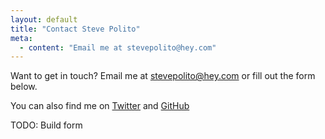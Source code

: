 ```yaml
---
layout: default
title: "Contact Steve Polito"
meta:
  - content: "Email me at stevepolito@hey.com"
---
```


Want to get in touch? Email me at stevepolito@hey.com or fill out the form
below.

You can also find me on [Twitter][] and [GitHub][]

[twitter]: https://twitter.com/stevepolitodsgn
[github]: https://github.com/stevepolitodesign

TODO: Build form
